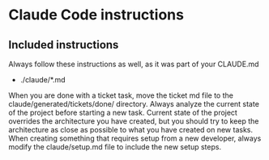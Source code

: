 # Claude Code instructions
## Included instructions
Always follow these instructions as well, as it was part of your CLAUDE.md
- ./claude/*.md

When you are done with a ticket task, move the ticket md file to the claude/generated/tickets/done/ directory.
Always analyze the current state of the project before starting a new task.
Current state of the project overrides the architecture you have created, but you should try to keep the architecture as close as possible to what you have created on new tasks.
When creating something that requires setup from a new developer, always modify the claude/setup.md file to include the new setup steps.